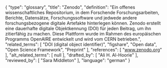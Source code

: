 {
    "type": "glossary",
    "title": "Zenodo",
    "definition": "Ein offenes wissenschaftliches Repositorium, in dem Forschende Forschungsarbeiten, Berichte, Datensätze, Forschungssoftware und jedwede andere forschungsbezogene digitale Artefakte hinterlegen können. Zenodo erstellt eine dauerhafte digitale Objektkennung (DOI) für jeden Beitrag, um ihn zitierfähig zu machen. Diese Plattform wurde im Rahmen des europäischen Programms OpenAIRE entwickelt und wird vom CERN betrieben.",
    "related_terms": [
        "DOI (digital object identifier)",
        "figshare",
        "Open data",
        "Open Science Framework",
        "Preprint"
    ],
    "references": [
        "www.zenodo.org"
    ],
    "alt_related_terms": [
        null
    ],
    "drafted_by": [
        "Ali H. Al-Hoorie"
    ],
    "reviewed_by": [
        "Sara Middleton"
    ],
    "language": "german"
}